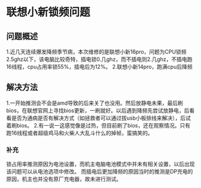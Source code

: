 # 联想小新锁频问题

## 问题概述

1.近几天连续爆发降频季节病，本次维修的是联想小新16pro，问题为CPU锁频2.5ghz以下，该电脑比较奇特，插电锁0.几ghz，而不插电则2.几ghz，不插电跑16线程，cpu占用率锁55%，插电后为12%。
2.联想小新14pro，跑满cpu后降频

## 解决方法

1.一开始推测会不会是amd导致的后来关了也没用。然后放静电未果，最后刷bios，在联想官网上寻找bios更新，一刷就好。以后遇到降频先尝试放静电，后看看是否为通病是否有解决方式（如拯救者可以通过拔usb小板排线来解决），后试着刷bios。
2.有一说一这感觉像是过热，但目前刷了bios，还在观察情况。只有跑16线程或者超级鸡马和火柴人大乱斗什么的掉帧，蛮搞笑的。

### 补充

锁占用率推测原因为电池设置，而机主电脑电池模式中并未有相关设置，以后出现该问题可以从电池选项中修改。
而插电后更加降频的原因当时的推测是DP充电的原因，机主也并没有原厂充电器，故未进行测试。

